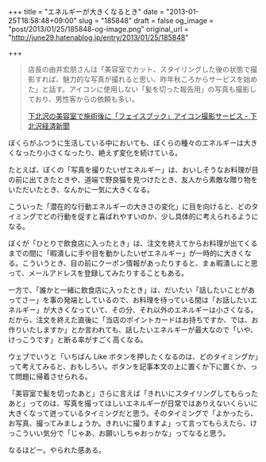 +++
title = "エネルギーが大きくなるとき"
date = "2013-01-25T18:58:48+09:00"
slug = "185848"
draft = false
og_image = "post/2013/01/25/185848-og-image.png"
original_url = "http://june29.hatenablog.jp/entry/2013/01/25/185848"

+++

<p></p>
<blockquote>店長の由井宏朋さんは「美容室でカット、スタイリングした後の状態で撮影すれば、魅力的な写真が撮れると思い、昨年秋ころからサービスを始めた」と話す。アイコンに使用しない「髪を切った報告用」の写真も撮影しており、男性客からの依頼も多い。<p><a class="quote" href="http://shimokita.keizai.biz/headline/1694" title="下北沢の美容室で施術後に「フェイスブック」アイコン撮影サービス - 下北沢経済新聞">下北沢の美容室で施術後に「フェイスブック」アイコン撮影サービス - 下北沢経済新聞</a></p>
</blockquote>
<p>ぼくらがふつうに生活している中においても、ぼくらの種々のエネルギーは大きくなったり小さくなったり、絶えず変化を続けている。</p>
<p>たとえば、ぼくの「写真を撮りたいぜエネルギー」は、おいしそうなお料理が目の前に出てきたときや、道端で野良猫を見つけたとき、友人から素敵な贈り物をいただいたとき、なんかに一気に大きくなる。</p>
<p>こういった「潜在的な行動エネルギーの大きさの変化」に目を向けると、どのタイミングでどの行動を促すと喜ばれやすいのか、少し具体的に考えられるようになる。</p>
<p>ぼくが「ひとりで飲食店に入ったとき」は、注文を終えてからお料理が出てくるまでの間に「暇潰しに手や目を動かしたいぜエネルギー」が一時的に大きくなる。こういうとき、目の前にクーポン情報があったりすると、まぁ暇潰しにと思って、メールアドレスを登録してみたりすることもある。</p>
<p>一方で、「誰かと一緒に飲食店に入ったとき」は、だいたい「話したいことがあってさー」を事の発端としているので、お料理を待っている間は「お話したいエネルギー」が大きくなっていて、その分、それ以外のエネルギーは小さくなる。だから、注文を終えた直後に「当店のポイントカードはお持ちですか、では、お作りいたしますか」とか言われても、話したいエネルギーが最大なので「いや、けっこうです」と断る率がすごく高くなる。</p>
<p>ウェブでいうと「いちばん Like ボタンを押したくなるのは、どのタイミングか」って考えてみると、おもしろい。ボタンを記事本文の上に置くか下に置くか、って問題に帰着させられる。</p>
<p>「美容室で髪を切ったあと」さらに言えば「きれいにスタイリングしてもらったあと」ってのは、写真を撮ってほしいエネルギーが日常ではありえないくらいに大きくなって迸っているタイミングだと思う。そのタイミングで「よかったら、お写真、撮ってみましょうか。きれいに撮りますよ」って言ってもらえたら、けっこういい気分で「じゃあ、お願いしちゃおっかな」ってなると思う。</p>
<p>なるほどー。やられた感ある。</p>